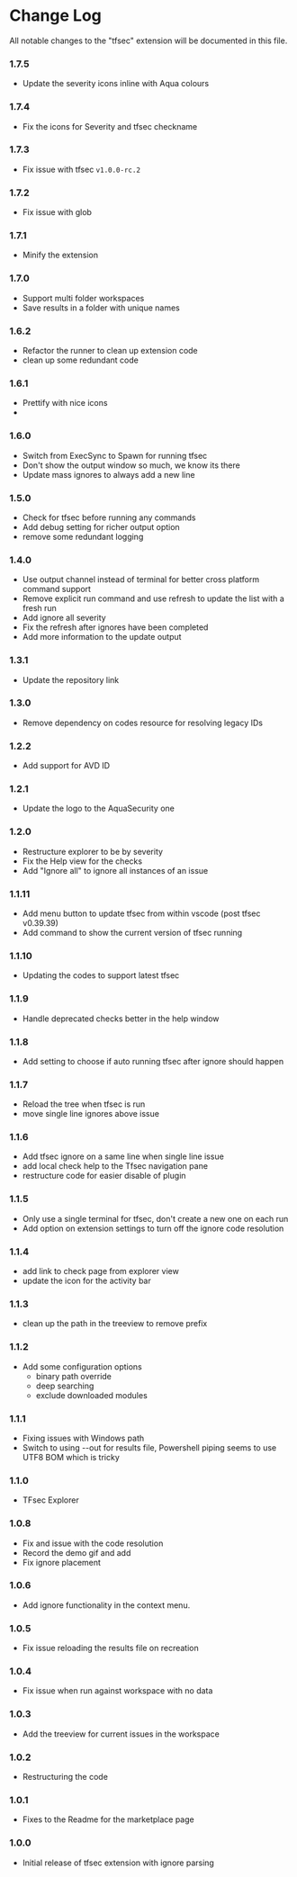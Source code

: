 # Change Log

All notable changes to the "tfsec" extension will be documented in this file.


### 1.7.5
- Update the severity icons inline with Aqua colours

### 1.7.4 
- Fix the icons for Severity and tfsec checkname

### 1.7.3
- Fix issue with tfsec `v1.0.0-rc.2`

### 1.7.2
- Fix issue with glob

### 1.7.1
- Minify the extension

### 1.7.0
- Support multi folder workspaces
- Save results in a folder with unique names

### 1.6.2
- Refactor the runner to clean up extension code
- clean up some redundant code

### 1.6.1
- Prettify with nice icons
- 
### 1.6.0
- Switch from ExecSync to Spawn for running tfsec
- Don't show the output window so much, we know its there
- Update mass ignores to always add a new line

### 1.5.0
- Check for tfsec before running any commands
- Add debug setting for richer output option
- remove some redundant logging

### 1.4.0
- Use output channel instead of terminal for better cross platform command support
- Remove explicit run command and use refresh to update the list with a fresh run
- Add ignore all severity
- Fix the refresh after ignores have been completed
- Add more information to the update output  
  
### 1.3.1
- Update the repository link

### 1.3.0
- Remove dependency on codes resource for resolving legacy IDs

### 1.2.2
- Add support for AVD ID

### 1.2.1
- Update the logo to the AquaSecurity one

### 1.2.0
- Restructure explorer to be by severity
- Fix the Help view for the checks
- Add "Ignore all" to ignore all instances of an issue

### 1.1.11
- Add menu button to update tfsec from within vscode (post tfsec v0.39.39)
- Add command to show the current version of tfsec running

### 1.1.10
- Updating the codes to support latest tfsec

### 1.1.9
- Handle deprecated checks better in the help window

### 1.1.8
- Add setting to choose if auto running tfsec after ignore should happen

### 1.1.7
- Reload the tree when tfsec is run
- move single line ignores above issue

### 1.1.6
- Add tfsec ignore on a same line when single line issue
- add local check help to the Tfsec navigation pane
- restructure code for easier disable of plugin

### 1.1.5
- Only use a single terminal for tfsec, don't create a new one on each run
- Add option on extension settings to turn off the ignore code resolution

### 1.1.4
- add link to check page from explorer view
- update the icon for the activity bar

### 1.1.3
- clean up the path in the treeview to remove prefix

### 1.1.2
- Add some configuration options
  - binary path override
  - deep searching
  - exclude downloaded modules

### 1.1.1
- Fixing issues with Windows path
- Switch to using --out for results file, Powershell piping seems to use UTF8 BOM which is tricky

### 1.1.0
- TFsec Explorer

### 1.0.8
- Fix and issue with the code resolution
- Record the demo gif and add
- Fix ignore placement

### 1.0.6
- Add ignore functionality in the context menu.

### 1.0.5
- Fix issue reloading the results file on recreation

### 1.0.4 
- Fix issue when run against workspace with no data

### 1.0.3
- Add the treeview for current issues in the workspace

### 1.0.2
- Restructuring the code

### 1.0.1
- Fixes to the Readme for the marketplace page

### 1.0.0
- Initial release of tfsec extension with ignore parsing
